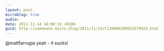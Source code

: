 ```yaml
---
layout: post
microblog: true
audio: 
date: 2011-11-14 16:00:13 +0100
guid: http://samdeane.micro.blog/2011/11/14/t136096100552679424.html
---
```

@mattfarrugia yeah - it sucks!
